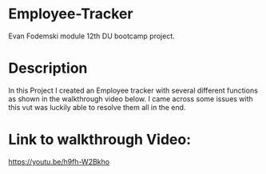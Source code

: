 # Employee-Tracker
Evan Fodemski module 12th DU bootcamp project.

# Description
In this Project I created an Employee tracker with several different functions as shown in the walkthrough video below. I came across some issues with this vut was luckily able to resolve them all in the end.

# Link to walkthrough Video:
https://youtu.be/h9fh-W2Bkho
